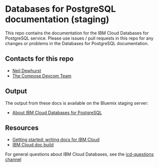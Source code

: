 # Databases for PostgreSQL documentation (staging)

This repo contains the documentation for the IBM Cloud Databases for PostgreSQL service. Please use issues / pull requests in this repo for any changes or problems in the Databases for PostgreSQL documentation.

## Contacts for this repo

- [Neil Dewhurst](https://github.ibm.com/NDewhurs)
- [The Compose Devcom Team](https://github.ibm.com/orgs/Bluemix-Docs/teams/compose-devcom)

## Output

The output from these docs is available on the Bluemix staging server: 

- [About IBM Cloud Databases for PostgreSQL](https://console.stage1.bluemix.net/docs/services/databases-for-postgresql/index.html#about-databases-for-postgresql)

## Resources

- [Getting started: writing docs for IBM Cloud](https://dev-console.stage1.bluemix.net/docs/developing/writing/index.html)
- [IBM Cloud doc build](https://dev-console.stage1.bluemix.net/docs/developing/build/index.html)

For general questions about IBM Cloud Databases, see the [icd-questions channel](https://ibm-cloudplatform.slack.com/messages/C534XRCF3/)